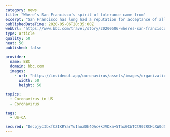 ```yaml
---
category: news
title: "Where’s San Francisco’s spirit of tolerance came from"
excerpt: "San Francisco has long had a reputation for acceptance of all walks of life – but in a city that caters increasingly to the elite, can its progressive, open-minded attitude survive?"
publishedDateTime: 2020-05-06T20:35:00Z
webUrl: "https://www.bbc.com/travel/story/20200506-wheres-san-franciscos-spirit-of-tolerance-came-from"
type: article
quality: 50
heat: 50
published: false

provider:
  name: BBC
  domain: bbc.com
  images:
    - url: "https://insideout.app/coronavirus/assets/images/organizations/bbc.com-50x50.jpg"
      width: 50
      height: 50

topics:
  - Coronavirus in US
  - Coronavirus

tags:
  - US-CA

secured: "DecpjycIbxfCZIKRYarYuIaoaDh4QAc+kJVDxm+5TaxGCWTCt902RCHcXW0d5wEbUXY8GQSmTklzdhWngMUFQfj1aTMpAlwf7+D8f3la5Su2/3rYZ47FWNF6G2BNgzMU5fww3uqSKEzCbIH2xC9hHMCyNyjFcSOgc7SCuvW7j7TZVIXf//erNNIg7ctWcukyzTRudihC6nX7P+Gqu+PKd8NtWVzi95QTUcaaeQx0sfDuf64QzagZsHifPkJDtu37BaBCdMdHHplEZCPz0rP+xT5BFQWkbNqYdNcjZt9xCKMzcYtvIn52LyAp5SjOaOUy7VI+oyZTvpnKEsSiNbaIDsHrSIHAyayZ5UF/xzCXnpoKS2kjqqAjYGyR5Hf/595NyCOTp08omFk0XAHU+WHnMJWQvemwPxUxfc+wUZYhxnuK2sjDMzahz7dYGXfp0bNhpIbSCdElzaPaPLqReBuWaRvLwk7F049JyawJrpQGKzY=;LC+UxNncBy+xHmaNdM1wsQ=="
---
```


